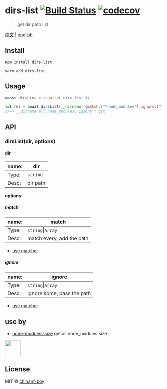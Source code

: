 # dirs-list [![Build Status](https://travis-ci.org/chinanf-boy/dirs-list.svg?branch=master)](https://travis-ci.org/chinanf-boy/dirs-list) [![codecov](https://codecov.io/gh/chinanf-boy/dirs-list/badge.svg?branch=master)](https://codecov.io/gh/chinanf-boy/dirs-list?branch=master)

> get dir path list

[中文](./readme.md) | ~~[english](./readme.en.md)~~

## Install



```
npm install dirs-list
```

```
yarn add dirs-list
```




## Usage

```js
const dirsList = require('dirs-list');

let res = await dirsList(__dirname, {match:["*node_modules"],ignore:["*.git"]})
//=> __dirname all node_modules, ignore *.git
```


## API

### dirsList(dir, options)

#### dir

name: | dir
---------|----------
Type: | `string`
Desc: | dir path

#### options

##### match

 name: | match
---------|----------
Type: | `string`\|`Array`
Desc: | match every, add the path

- [use matcher](https://github.com/sindresorhus/matcher)

##### ignore

 name: | ignore
---------|----------
Type: | `string`\|`Array`
Desc: | ignore some, pass the path

- [use matcher](https://github.com/sindresorhus/matcher)

## use by

- [node-modules-size](https://github.com/chinanf-boy/node-modules-size) get all node_modules size

<a href="https://patreon.com/yobrave">
<img src="https://c5.patreon.com/external/logo/become_a_patron_button@2x.png" height="50">
</a>

## License

MIT © [chinanf-boy](http://llever.com)
